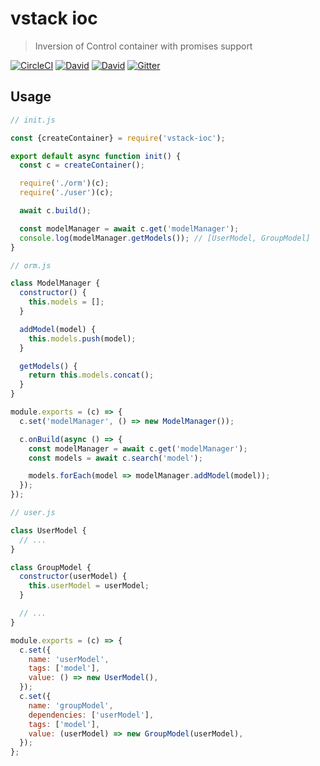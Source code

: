 # vstack ioc

> Inversion of Control container with promises support

[![CircleCI](https://img.shields.io/circleci/project/vslinko/vstack-ioc.svg)](https://circleci.com/gh/vslinko/vstack-ioc)
[![David](https://img.shields.io/david/vslinko/vstack-ioc.svg)](https://david-dm.org/vslinko/vstack-ioc)
[![David](https://img.shields.io/david/dev/vslinko/vstack-ioc.svg)](https://david-dm.org/vslinko/vstack-ioc)
[![Gitter](https://img.shields.io/gitter/room/vslinko/vstack-ioc.svg)](https://gitter.im/vslinko/vstack-ioc)

## Usage

```js
// init.js

const {createContainer} = require('vstack-ioc');

export default async function init() {
  const c = createContainer();

  require('./orm')(c);
  require('./user')(c);

  await c.build();

  const modelManager = await c.get('modelManager');
  console.log(modelManager.getModels()); // [UserModel, GroupModel]
}
```

```js
// orm.js

class ModelManager {
  constructor() {
    this.models = [];
  }

  addModel(model) {
    this.models.push(model);
  }

  getModels() {
    return this.models.concat();
  }
}

module.exports = (c) => {
  c.set('modelManager', () => new ModelManager());

  c.onBuild(async () => {
    const modelManager = await c.get('modelManager');
    const models = await c.search('model');

    models.forEach(model => modelManager.addModel(model));
  });
});
```

```js
// user.js

class UserModel {
  // ...
}

class GroupModel {
  constructor(userModel) {
    this.userModel = userModel;
  }

  // ...
}

module.exports = (c) => {
  c.set({
    name: 'userModel',
    tags: ['model'],
    value: () => new UserModel(),
  });
  c.set({
    name: 'groupModel',
    dependencies: ['userModel'],
    tags: ['model'],
    value: (userModel) => new GroupModel(userModel),
  });
};
```
